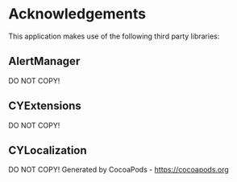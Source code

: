 # Acknowledgements
This application makes use of the following third party libraries:

## AlertManager

DO NOT COPY!

## CYExtensions

DO NOT COPY!

## CYLocalization

DO NOT COPY!
Generated by CocoaPods - https://cocoapods.org
